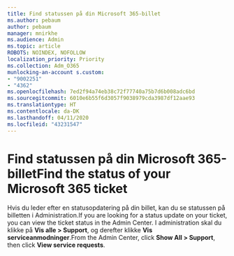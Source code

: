 ```yaml
---
title: Find statussen på din Microsoft 365-billet
ms.author: pebaum
author: pebaum
manager: mnirkhe
ms.audience: Admin
ms.topic: article
ROBOTS: NOINDEX, NOFOLLOW
localization_priority: Priority
ms.collection: Adm_O365
munlocking-an-account s.custom:
- "9002251"
- "4362"
ms.openlocfilehash: 7ed2f94a74eb38c72f77740a75b7d6b008adc6bd
ms.sourcegitcommit: 6010e6b55f6d3057f9038979cda3987df12aae93
ms.translationtype: HT
ms.contentlocale: da-DK
ms.lasthandoff: 04/11/2020
ms.locfileid: "43231547"
---
```

# <a name="find-the-status-of-your-microsoft-365-ticket"></a><span data-ttu-id="ef2e7-102">Find statussen på din Microsoft 365-billet</span><span class="sxs-lookup"><span data-stu-id="ef2e7-102">Find the status of your Microsoft 365 ticket</span></span>

<span data-ttu-id="ef2e7-103">Hvis du leder efter en statusopdatering på din billet, kan du se statussen på billetten i Administration.</span><span class="sxs-lookup"><span data-stu-id="ef2e7-103">If you are looking for a status update on your ticket, you can view the ticket status in the Admin Center.</span></span> <span data-ttu-id="ef2e7-104">I administration skal du klikke på **Vis alle > Support**, og derefter klikke **Vis serviceanmodninger**.</span><span class="sxs-lookup"><span data-stu-id="ef2e7-104">From the Admin Center, click **Show All > Support**, then click **View service requests**.</span></span>
